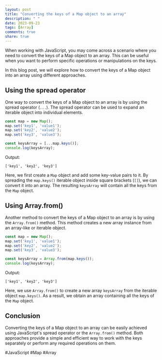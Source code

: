 ```yaml
---
layout: post
title: "Converting the keys of a Map object to an array"
description: " "
date: 2023-09-23
tags: [Array]
comments: true
share: true
---
```


When working with JavaScript, you may come across a scenario where you need to convert the keys of a Map object to an array. This can be useful when you want to perform specific operations or manipulations on the keys.

In this blog post, we will explore how to convert the keys of a Map object into an array using different approaches.

## Using the spread operator

One way to convert the keys of a Map object to an array is by using the spread operator (`...`). The spread operator can be used to expand an iterable object into individual elements.

```javascript
const map = new Map();
map.set('key1', 'value1');
map.set('key2', 'value2');
map.set('key3', 'value3');

const keysArray = [...map.keys()];
console.log(keysArray);
```

Output:
```
['key1', 'key2', 'key3']
```

Here, we first create a `Map` object and add some key-value pairs to it. By spreading the `map.keys()` iterable object inside square brackets (`[]`), we can convert it into an array. The resulting `keysArray` will contain all the keys from the `Map` object.

## Using Array.from()

Another method to convert the keys of a Map object to an array is by using the `Array.from()` method. This method creates a new array instance from an array-like or iterable object.

```javascript
const map = new Map();
map.set('key1', 'value1');
map.set('key2', 'value2');
map.set('key3', 'value3');

const keysArray = Array.from(map.keys());
console.log(keysArray);
```

Output:
```
['key1', 'key2', 'key3']
```

Here, we use `Array.from()` to create a new array `keysArray` from the iterable object `map.keys()`. As a result, we obtain an array containing all the keys of the `Map` object.

## Conclusion

Converting the keys of a Map object to an array can be easily achieved using JavaScript's spread operator or the `Array.from()` method. Both approaches provide a simple and efficient way to work with the keys separately or perform any required operations on them.

#JavaScript #Map #Array